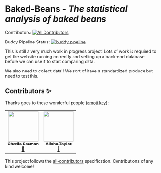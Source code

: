 # Baked-Beans - *The statistical analysis of baked beans*

Contributors: <!-- ALL-CONTRIBUTORS-BADGE:START - Do not remove or modify this section -->
[![All Contributors](https://img.shields.io/badge/all_contributors-2-orange.svg?style=flat-square)](#contributors-)
<!-- ALL-CONTRIBUTORS-BADGE:END -->
Buddy Pipeline Status: [![buddy pipeline](https://app.buddy.works/casman/baked-beans/pipelines/pipeline/69703/badge.svg?token=d342c18d82f8d23eb914355cabc8c737b8d249ccd964e88859fa87d54774eeb5 "buddy pipeline")](https://app.buddy.works/casman/baked-beans/pipelines/pipeline/69703)

This is still a very much work in progress project! Lots of work is required to get the website running correctly and setting up a back-end database before we can use it to start comparing data.

We also need to collect data!! We sort of have a standardized produce but need to test this.

## Contributors ✨

Thanks goes to these wonderful people ([emoji key](https://allcontributors.org/docs/en/emoji-key)):

<!-- ALL-CONTRIBUTORS-LIST:START - Do not remove or modify this section -->
<!-- prettier-ignore-start -->
<!-- markdownlint-disable -->
<table>
  <tr>
    <td align="center"><a href="http://www.casman.co.uk"><img src="https://avatars.githubusercontent.com/u/2879023?v=4?s=100" width="100px;" alt=""/><br /><sub><b>Charlie Seaman</b></sub></a><br /><a href="#maintenance-casman300" title="Maintenance">🚧</a></td>
    <td align="center"><a href="https://github.com/atayl16"><img src="https://avatars.githubusercontent.com/u/24377351?v=4?s=100" width="100px;" alt=""/><br /><sub><b>Alisha Taylor</b></sub></a><br /><a href="https://github.com/casman300/Baked-Beans/issues?q=author%3Aatayl16" title="Bug reports">🐛</a></td>
  </tr>
</table>

<!-- markdownlint-restore -->
<!-- prettier-ignore-end -->

<!-- ALL-CONTRIBUTORS-LIST:END -->

This project follows the [all-contributors](https://github.com/all-contributors/all-contributors) specification. Contributions of any kind welcome!
